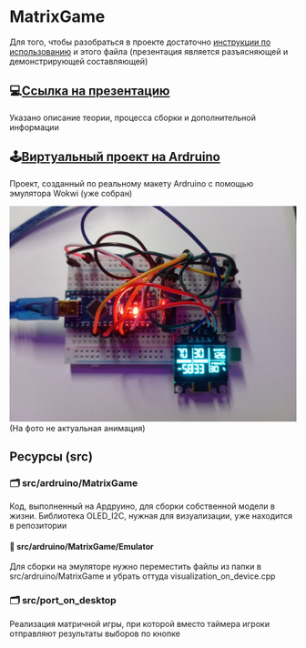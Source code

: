 # MatrixGame
Для того, чтобы разобраться в проекте достаточно [инструкции по использованию](https://github.com/nikitakozmin/MatrixGame/blob/main/src/ardruino/Инструкция%20по%20применению%20макета%20матричной%20игры%20на%20Arduino.pdf) и этого файла (презентация является разъясняющей и демонстрирующей составляющей)
## :computer:[Ссылка на презентацию](https://docs.google.com/presentation/d/199Ucdy26b98wDu1JAfwCANxR6Ri18mbJcGqCX_KfC_4/edit?usp=sharing)
Указано описание теории, процесса сборки и дополнительной информации

## :joystick:[Виртуальный проект на Ardruino](https://wokwi.com/projects/417100984973198337)
Проект, созданный по реальному макету Ardruino с помощью эмулятора Wokwi (уже собран)

![Макет Ardruino](layout.jpg)
(На фото не актуальная анимация)

## Ресурсы (src)
### :card_index_dividers: src/ardruino/MatrixGame
Код, выполненный на Ардруино, для сборки собственной модели в жизни. Библиотека OLED_I2C, нужная для визуализации, уже находится в репозитории
#### :open_file_folder: src/ardruino/MatrixGame/Emulator
Для сборки на эмуляторе нужно переместить файлы из папки в src/ardruino/MatrixGame и убрать оттуда visualization_on_device.cpp

### :card_index_dividers: src/port_on_desktop
Реализация матричной игры, при которой вместо таймера игроки отправляют результаты выборов по кнопке
